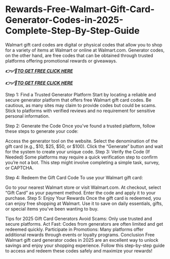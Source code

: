 # Rewards-Free-Walmart-Gift-Card-Generator-Codes-in-2025-Complete-Step-By-Step-Guide

Walmart gift card codes are digital or physical codes that allow you to shop for a variety of items at Walmart or online at Walmart.com. Generator codes, on the other hand, are free codes that can be obtained through trusted platforms offering promotional rewards or giveaways.

***👉✅🔶[TO GET FREE CLICK HERE](https://btadeal.com/w1fgc7pdr/)***

***👉✅🔶[TO GET FREE CLICK HERE](https://btadeal.com/w1fgc7pdr/)***


Step 1: Find a Trusted Generator Platform
Start by locating a reliable and secure generator platform that offers free Walmart gift card codes. Be cautious, as many sites may claim to provide codes but could be scams. Stick to platforms with verified reviews and no requirement for sensitive personal information.

Step 2: Generate the Code
Once you’ve found a trusted platform, follow these steps to generate your code:

Access the generator tool on the website.
Select the denomination of the gift card (e.g., $10, $25, $50, or $100).
Click the “Generate” button and wait for the system to create your unique code.
Step 3: Verify the Code (If Needed)
Some platforms may require a quick verification step to confirm you’re not a bot. This step might involve completing a simple task, survey, or CAPTCHA.

Step 4: Redeem the Gift Card Code
To use your Walmart gift card:

Go to your nearest Walmart store or visit Walmart.com.
At checkout, select “Gift Card” as your payment method.
Enter the code and apply it to your purchase.
Step 5: Enjoy Your Rewards
Once the gift card is redeemed, you can enjoy free shopping at Walmart. Use it to save on daily essentials, gifts, or special items you’ve been wanting to buy.

Tips for 2025 Gift Card Generators
Avoid Scams: Only use trusted and secure platforms.
Act Fast: Codes from generators are often limited and get redeemed quickly.
Participate in Promotions: Many platforms offer additional rewards through events or loyalty programs.
Conclusion
Free Walmart gift card generator codes in 2025 are an excellent way to unlock savings and enjoy your shopping experience. Follow this step-by-step guide to access and redeem these codes safely and maximize your rewards!
